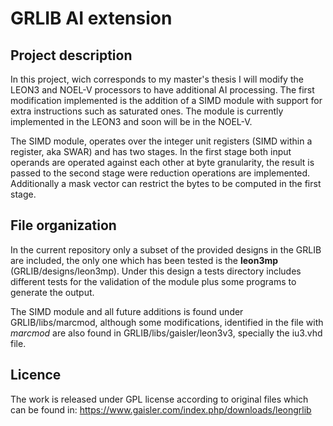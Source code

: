 # GRLIB AI extension

## Project description 
In this project, wich corresponds to my master's thesis I will modify the LEON3 and NOEL-V processors to have additional AI processing. The first modification implemented is the addition of a SIMD module with support for extra instructions such as saturated ones. The module is currently implemented in the LEON3 and soon will be in the NOEL-V.

The SIMD module, operates over the integer unit registers (SIMD within a register, aka SWAR) and has two stages. In the first stage both input operands are operated against each other at byte granularity, the result is passed to the second stage were reduction operations are implemented. Additionally a mask vector can restrict the bytes to be computed in the first stage. 

## File organization
In the current repository only a subset of the provided designs in the GRLIB are included, the only one which has been tested is the **leon3mp** (GRLIB/designs/leon3mp). Under this design a tests directory includes different tests for the validation of the module plus some programs to generate the output.

The SIMD module and all future additions is found under GRLIB/libs/marcmod, although some modifications, identified in the file with *marcmod* are also found in GRLIB/libs/gaisler/leon3v3, specially the iu3.vhd file.

## Licence
The work is released under GPL license according to original files which can be found in: https://www.gaisler.com/index.php/downloads/leongrlib
